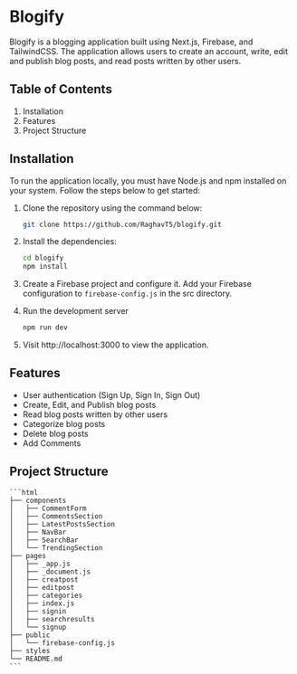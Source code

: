 # Blogify

Blogify is a blogging application built using Next.js, Firebase, and TailwindCSS. The application allows users to create an account, write, edit and publish blog posts, and read posts written by other users.

## Table of Contents

1. Installation
2. Features
3. Project Structure

## Installation

To run the application locally, you must have Node.js and npm installed on your system. Follow the steps below to get started:

1. Clone the repository using the command below:

   ```bash
   git clone https://github.com/RaghavT5/blogify.git
   ```

2. Install the dependencies:

   ```bash
   cd blogify
   npm install
   ```

3. Create a Firebase project and configure it. Add your Firebase configuration to `firebase-config.js` in the src directory.

4. Run the development server

   ```bash
   npm run dev

   ```

5. Visit http://localhost:3000 to view the application.

## Features

- User authentication (Sign Up, Sign In, Sign Out)
- Create, Edit, and Publish blog posts
- Read blog posts written by other users
- Categorize blog posts
- Delete blog posts
- Add Comments

## Project Structure

    ```html
    ├── components
    │   ├── CommentForm
    │   ├── CommentsSection
    │   ├── LatestPostsSection
    │   ├── NavBar
    │   ├── SearchBar
    │   └── TrendingSection
    ├── pages
    │   ├── _app.js
    │   ├── _document.js
    │   ├── creatpost
    │   ├── editpost
    │   ├── categories
    │   ├── index.js
    │   ├── signin
    │   ├── searchresults
    │   └── signup
    ├── public
    │   └── firebase-config.js
    ├── styles
    └── README.md
    ```
